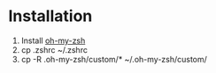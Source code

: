 # Installation

1. Install [oh-my-zsh](https://github.com/robbyrussell/oh-my-zsh)
2. cp .zshrc ~/.zshrc
3. cp -R .oh-my-zsh/custom/* ~/.oh-my-zsh/custom/
